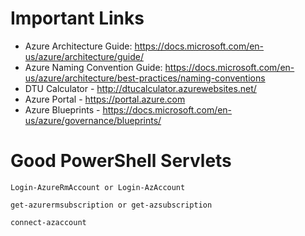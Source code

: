 # Important Links
*	Azure Architecture Guide: https://docs.microsoft.com/en-us/azure/architecture/guide/
*	Azure Naming Convention Guide: https://docs.microsoft.com/en-us/azure/architecture/best-practices/naming-conventions
*	DTU Calculator - http://dtucalculator.azurewebsites.net/ 
*	Azure Portal - https://portal.azure.com
*	Azure Blueprints - https://docs.microsoft.com/en-us/azure/governance/blueprints/

# Good PowerShell Servlets
```
Login-AzureRmAccount or Login-AzAccount
```
```
get-azurermsubscription or get-azsubscription
```
```
connect-azaccount
```
